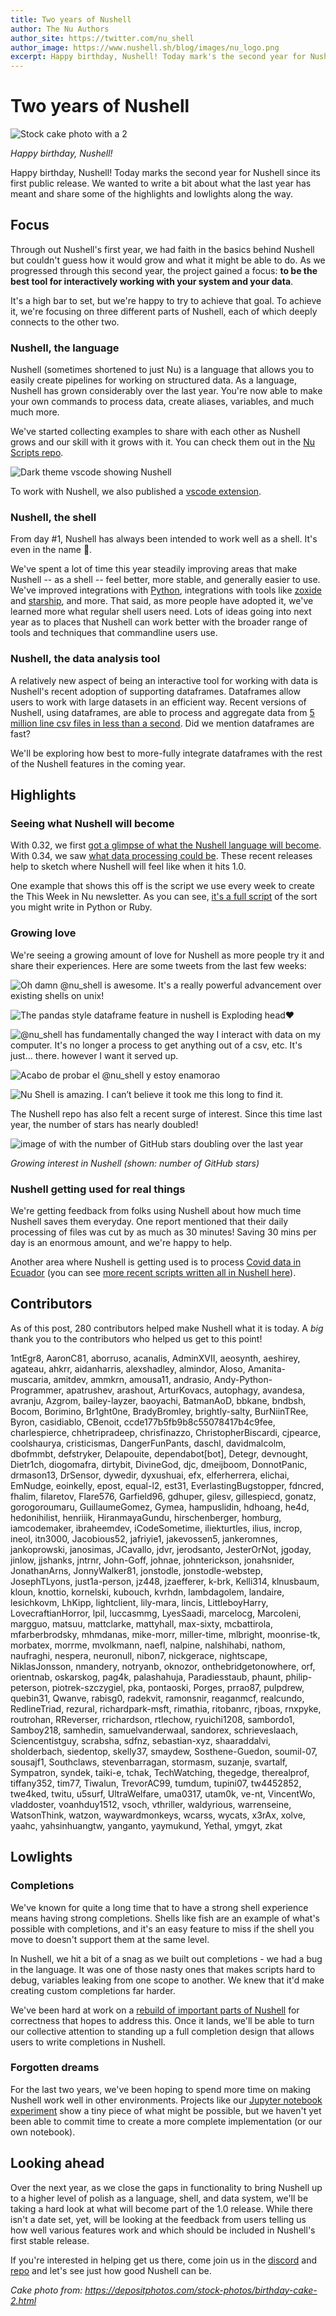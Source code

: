 ```yaml
---
title: Two years of Nushell
author: The Nu Authors
author_site: https://twitter.com/nu_shell
author_image: https://www.nushell.sh/blog/images/nu_logo.png
excerpt: Happy birthday, Nushell! Today mark's the second year for Nushell.
---
```


# Two years of Nushell

![Stock cake photo with a 2](../assets/images/two_year_cake.png)

_Happy birthday, Nushell!_

Happy birthday, Nushell! Today marks the second year for Nushell since its first public release. We wanted to write a bit about what the last year has meant and share some of the highlights and lowlights along the way.

## Focus

Through out Nushell's first year, we had faith in the basics behind Nushell but couldn't guess how it would grow and what it might be able to do. As we progressed through this second year, the project gained a focus: **to be the best tool for interactively working with your system and your data**.

It's a high bar to set, but we're happy to try to achieve that goal. To achieve it, we're focusing on three different parts of Nushell, each of which deeply connects to the other two.

### Nushell, the language

Nushell (sometimes shortened to just Nu) is a language that allows you to easily create pipelines for working on structured data. As a language, Nushell has grown considerably over the last year. You're now able to make your own commands to process data, create aliases, variables, and much much more.

We've started collecting examples to share with each other as Nushell grows and our skill with it grows with it. You can check them out in the [Nu Scripts repo](https://github.com/nushell/nu_scripts).

![Dark theme vscode showing Nushell](../assets/images/two_year_vscode.png)

To work with Nushell, we also published a [vscode extension](https://marketplace.visualstudio.com/items?itemName=TheNuProjectContributors.vscode-nushell-lang).

### Nushell, the shell

From day #1, Nushell has always been intended to work well as a shell. It's even in the name 🙂.

We've spent a lot of time this year steadily improving areas that make Nushell -- as a shell -- feel better, more stable, and generally easier to use. We've improved integrations with [Python](https://github.com/nushell/nu_scripts/tree/main/virtual_environments), integrations with tools like [zoxide](https://github.com/ajeetdsouza/zoxide) and [starship](https://github.com/starship/starship), and more. That said, as more people have adopted it, we've learned more what regular shell users need. Lots of ideas going into next year as to places that Nushell can work better with the broader range of tools and techniques that commandline users use.

### Nushell, the data analysis tool

A relatively new aspect of being an interactive tool for working with data is Nushell's recent adoption of supporting dataframes. Dataframes allow users to work with large datasets in an efficient way. Recent versions of Nushell, using dataframes, are able to process and aggregate data from [5 million line csv files in less than a second](https://www.nushell.sh/blog/2021-07-13-nushell_0_34#dataframes-elferherrera). Did we mention dataframes are fast?

We'll be exploring how best to more-fully integrate dataframes with the rest of the Nushell features in the coming year.

## Highlights

### Seeing what Nushell will become

With 0.32, we first [got a glimpse of what the Nushell language will become](https://www.nushell.sh/blog/2021-06-01-nushell_0_32#new-expression-syntax-jt). With 0.34, we saw [what data processing could be](https://www.nushell.sh/blog/2021-07-13-nushell_0_34#dataframes-elferherrera). These recent releases help to sketch where Nushell will feel like when it hits 1.0.

One example that shows this off is the script we use every week to create the This Week in Nu newsletter. As you can see, [it's a full script](https://github.com/nushell/nu_scripts/blob/main/make_release/this_week_in_nu_release.nu) of the sort you might write in Python or Ruby.

### Growing love

We're seeing a growing amount of love for Nushell as more people try it and share their experiences. Here are some tweets from the last few weeks:

![Oh damn @nu_shell is awesome. It's a really powerful advancement over existing shells on unix!](../assets/images/two_year_tweet1.png)

![The pandas style dataframe feature in nushell is Exploding head♥](../assets/images/two_year_tweet2.png)

![@nu_shell has fundamentally changed the way I interact with data on my computer. It's no longer a process to get anything out of a csv, etc. It's just... there. however I want it served up.](../assets/images/two_year_tweet3.png)

![Acabo de probar el @nu_shell y estoy enamorao](../assets/images/two_year_tweet4.png)

![Nu Shell is amazing. I can’t believe it took me this long to find it.](../assets/images/two_year_tweet5.png)

The Nushell repo has also felt a recent surge of interest. Since this time last year, the number of stars has nearly doubled!

![image of with the number of GitHub stars doubling over the last year](../assets/images/two_year_stars.png)

_Growing interest in Nushell (shown: number of GitHub stars)_

### Nushell getting used for real things

We're getting feedback from folks using Nushell about how much time Nushell saves them everyday. One report mentioned that their daily processing of files was cut by as much as 30 minutes! Saving 30 mins per day is an enormous amount, and we're happy to help.

Another area where Nushell is getting used is to process [Covid data in Ecuador](https://twitter.com/cocoronata) (you can see [more recent scripts written all in Nushell here](https://github.com/cocoronata/ecuacovid-scripts)).

## Contributors

As of this post, 280 contributors helped make Nushell what it is today. A _big_ thank you to the contributors who helped us get to this point!

1ntEgr8, AaronC81, aborruso, acanalis, AdminXVII, aeosynth, aeshirey, agateau, ahkrr, aidanharris, alexshadley, almindor, Aloso, Amanita-muscaria, amitdev, ammkrn, amousa11, andrasio, Andy-Python-Programmer, apatrushev, arashout, ArturKovacs, autophagy, avandesa, avranju, Azgrom, bailey-layzer, baoyachi, BatmanAoD, bbkane, bndbsh, Bocom, Borimino, Br1ght0ne, BradyBromley, brightly-salty, BurNiinTRee, Byron, casidiablo, CBenoit, ccde177b5fb9b8c55078417b4c9fee, charlespierce, chhetripradeep, chrisfinazzo, ChristopherBiscardi, cjpearce, coolshaurya, cristicismas, DangerFunPants, daschl, davidmalcolm, dbofmmbt, defstryker, Delapouite, dependabot[bot], Detegr, devnought, Dietr1ch, diogomafra, dirtybit, DivineGod, djc, dmeijboom, DonnotPanic, drmason13, DrSensor, dywedir, dyxushuai, efx, elferherrera, elichai, EmNudge, eoinkelly, epost, equal-l2, est31, EverlastingBugstopper, fdncred, fhalim, filaretov, Flare576, Garfield96, gdhuper, gilesv, gillespiecd, gonatz, gorogoroumaru, GuillaumeGomez, Gymea, hampuslidin, hdhoang, he4d, hedonihilist, henriiik, HiranmayaGundu, hirschenberger, homburg, iamcodemaker, ibraheemdev, iCodeSometime, iliekturtles, ilius, incrop, ineol, itn3000, Jacobious52, jafriyie1, jakevossen5, jankeromnes, jankoprowski, janosimas, JCavallo, jdvr, jerodsanto, JesterOrNot, jgoday, jinlow, jjshanks, jntrnr, John-Goff, johnae, johnterickson, jonahsnider, JonathanArns, JonnyWalker81, jonstodle, jonstodle-webstep, JosephTLyons, just1a-person, jz448, jzaefferer, k-brk, Kelli314, klnusbaum, kloun, knottio, kornelski, kubouch, kvrhdn, lambdagolem, landaire, lesichkovm, LhKipp, lightclient, lily-mara, lincis, LittleboyHarry, LovecraftianHorror, lpil, luccasmmg, LyesSaadi, marcelocg, MarcoIeni, margguo, matsuu, mattclarke, mattyhall, max-sixty, mcbattirola, mfarberbrodsky, mhmdanas, mike-morr, miller-time, mlbright, moonrise-tk, morbatex, morrme, mvolkmann, naefl, nalpine, nalshihabi, nathom, naufraghi, nespera, neuronull, nibon7, nickgerace, nightscape, NiklasJonsson, nmandery, notryanb, oknozor, onthebridgetonowhere, orf, orientnab, oskarskog, pag4k, palashahuja, Paradiesstaub, phaunt, philip-peterson, piotrek-szczygiel, pka, pontaoski, Porges, prrao87, pulpdrew, quebin31, Qwanve, rabisg0, radekvit, ramonsnir, reaganmcf, realcundo, RedlineTriad, rezural, richardpark-msft, rimathia, ritobanrc, rjboas, rnxpyke, routrohan, RReverser, rrichardson, rtlechow, ryuichi1208, sambordo1, Samboy218, samhedin, samuelvanderwaal, sandorex, schrieveslaach, Sciencentistguy, scrabsha, sdfnz, sebastian-xyz, shaaraddalvi, sholderbach, siedentop, skelly37, smaydew, Sosthene-Guedon, soumil-07, sousajf1, Southclaws, stevenbarragan, stormasm, suzanje, svartalf, Sympatron, syndek, taiki-e, tchak, TechWatching, thegedge, therealprof, tiffany352, tim77, Tiwalun, TrevorAC99, tumdum, tupini07, tw4452852, twe4ked, twitu, u5surf, UltraWelfare, uma0317, utam0k, ve-nt, VincentWo, vladdoster, voanhduy1512, vsoch, vthriller, waldyrious, warrenseine, WatsonThink, watzon, waywardmonkeys, wcarss, wycats, x3rAx, xolve, yaahc, yahsinhuangtw, yanganto, yaymukund, Yethal, ymgyt, zkat

## Lowlights

### Completions

We've known for quite a long time that to have a strong shell experience means having strong completions. Shells like fish are an example of what's possible with completions, and it's an easy feature to miss if the shell you move to doesn't support them at the same level.

In Nushell, we hit a bit of a snag as we built out completions - we had a bug in the language. It was one of those nasty ones that makes scripts hard to debug, variables leaking from one scope to another. We knew that it'd make creating custom completions far harder.

We've been hard at work on a [rebuild of important parts of Nushell](https://github.com/jntrnr/engine-q) for correctness that hopes to address this. Once it lands, we'll be able to turn our collective attention to standing up a full completion design that allows users to write completions in Nushell.

### Forgotten dreams

For the last two years, we've been hoping to spend more time on making Nushell work well in other environments. Projects like our [Jupyter notebook experiment](https://github.com/nushell/nu_jupyter) show a tiny piece of what might be possible, but we haven't yet been able to commit time to create a more complete implementation (or our own notebook).

## Looking ahead

Over the next year, as we close the gaps in functionality to bring Nushell up to a higher level of polish as a language, shell, and data system, we'll be taking a hard look at what will become part of the 1.0 release. While there isn't a date set, yet, will be looking at the feedback from users telling us how well various features work and which should be included in Nushell's first stable release.

If you're interested in helping get us there, come join us in the [discord](https://discord.gg/NtAbbGn) and [repo](https://github.com/nushell/nushell/) and let's see just how good Nushell can be.

_Cake photo from: https://depositphotos.com/stock-photos/birthday-cake-2.html_
